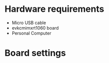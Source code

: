 Hardware requirements
=====================
- Micro USB cable
- evkcmimxrt1060 board
- Personal Computer


Board settings
==============

